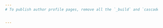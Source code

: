 ```yaml
---
# To publish author profile pages, remove all the `_build` and `cascade` settings below.


---
```



